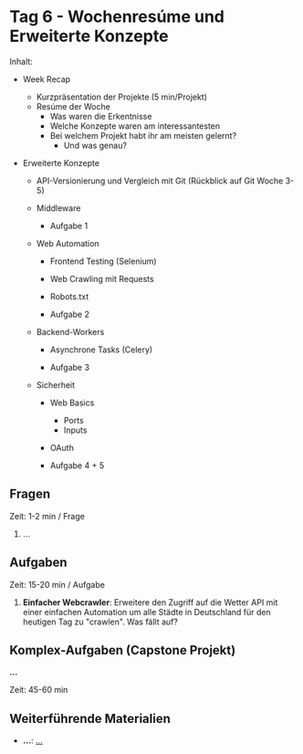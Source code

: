 # Tag 6 - Wochenresúme und Erweiterte Konzepte

Inhalt:

- Week Recap 
  - Kurzpräsentation der Projekte (5 min/Projekt)
  - Resúme der Woche
    - Was waren die Erkentnisse
    - Welche Konzepte waren am interessantesten
    - Bei welchem Projekt habt ihr am meisten gelernt?
      - Und was genau?

- Erweiterte Konzepte
  - API-Versionierung und Vergleich mit Git (Rückblick auf Git Woche 3-5)

  - Middleware
    - Aufgabe 1

  - Web Automation
    - Frontend Testing (Selenium)
    - Web Crawling mit Requests
    - Robots.txt

    - Aufgabe 2

  - Backend-Workers
    - Asynchrone Tasks (Celery)

    - Aufgabe 3

  - Sicherheit
    - Web Basics
      - Ports
      - Inputs
    - OAuth

    - Aufgabe 4 + 5


## Fragen
Zeit: 1-2 min / Frage
1. ...

## Aufgaben
Zeit: 15-20 min / Aufgabe
1. **Einfacher Webcrawler**: Erweitere den Zugriff auf die Wetter API mit einer einfachen Automation um alle Städte in Deutschland für den heutigen Tag zu "crawlen". Was fällt auf?


## Komplex-Aufgaben (Capstone Projekt)
**...**

Zeit: 45-60 min 


## Weiterführende Materialien
- **...**: [...](...)